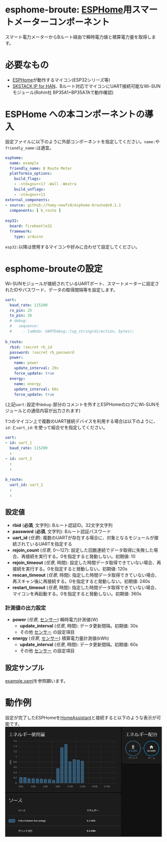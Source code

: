 # esphome-broute: [ESPHome](https://esphome.io/)用スマートメーターコンポーネント

スマート電力メーターからBルート経由で瞬時電力値と積算電力量を取得します。

# 必要なもの

* [ESPHome](https://esphome.io/)が動作するマイコン(ESP32シリーズ等)
* [SKSTACK IP for HAN](https://www.skyley.com/wiki/?SKSTACK+IP+for+HAN)、Bルート対応でマイコンにUART接続可能なWi-SUNモジュール(Rohm社 BP35A1+BP35A7Aで動作確認)

# ESPHome への本コンポーネントの導入

設定ファイルに以下のように外部コンポーネントを指定してください。`name:`や`friendly_name:`は適宜。

```yaml
esphome:
  name: example
  friendly_name: B Route Meter
  platformio_options:
    build_flags:
    - -std=gnu++17 -Wall -Wextra
    build_unflags:
    - -std=gnu++11
external_components:
- source: github://homy-newfs8/esphome-broute@v0.1.1
  components: [ b_route ]

esp32:
  board: firebeetle32
  framework:
    type: arduino
```

`esp32:`以降は使用するマイコンや好みに合わせて設定してください。

# esphome-brouteの設定

Wi-SUNモジュールが接続されているUARTポート、スマートメーターに設定されたIDやパスワード、データの取得間隔等を設定します。

```yaml
uart:
  baud_rate: 115200
  rx_pin: 25
  tx_pin: 26
  # debug:
  #   sequence:
  #     - lambda: UARTDebug::log_string(direction, bytes);

b_route:
  rbid: !secret rb_id
  password: !secret rb_password
  power:
    name: power
    update_interval: 20s
    force_update: true
  energy:
    name: energy
    update_interval: 60s
    force_update: true
```

(上記`uart:`設定中`debug:`部分のコメントを外すとESPHomeのログにWi-SUNモジュールとの通信内容が出力されます)

1つのマイコン上で複数のUART接続デバイスを利用する場合は以下のように、`id:`と`uart_id:`を使って組合せを指定してください。

```yaml
uart:
- id: uart_1
  baud_rate: 115200
  :
- id: uart_2
  :
  :

b_route:
  uart_id: uart_2
  :
  :
```
## 設定値

* **rbid** (**必須**, 文字列): Bルート認証ID。32文字文字列
* **password** (**必須**, 文字列): Bルート認証パスワード
* **uart_id** (*任意*): 複数のUARTが存在する場合に、対象となるモジュールが接続されているUARTを指定する
* **rejoin_count** (*任意*, 0～127): 設定した回数連続でデータ取得に失敗した場合、再接続を実行する。0を指定すると発動しない。初期値: 10
* **rejoin_timeout** (*任意*, 時間): 設定した時間データ取得できていない場合、再接続を実行する。0を指定すると発動しない。初期値: 120s
* **rescan_timeout** (*任意*, 時間): 指定した時間データ取得できていない場合、再スキャン後に再接続する。0を指定すると発動しない。初期値: 240s
* **restart_timeout** (*任意*, 時間): 指定した時間データ取得できていない場合、マイコンを再起動する。0を指定すると発動しない。初期値: 360s

### 計測値の出力設定

* **power** (*任意*, [センサー](https://esphome.io/components/sensor/#config-sensor)) 瞬時電力計測値(W)
  * **update_interval** (*任意*, 時間): データ更新間隔。初期値: 30s
  * その他 [センサー](https://esphome.io/components/sensor/#config-sensor) の設定項目
* **energy** (*任意*, [センサー](https://esphome.io/components/sensor/#config-sensor)) 積算電力量計測値(kWh)
  * **update_interval** (*任意*, 時間): データ更新間隔。初期値: 60s
  * その他 [センサー](https://esphome.io/components/sensor/#config-sensor) の設定項目

## 設定サンプル

[example.yaml](../example.yaml)を参照願います。

# 動作例

設定が完了したESPHomeを[HomeAssistant](https://www.home-assistant.io/)と接続すると以下のような表示が可能です。
![HomeAssistant表示例](example-hass.jpg)
